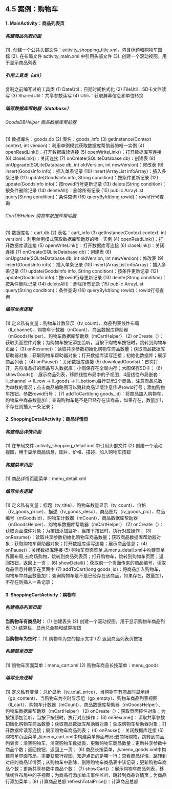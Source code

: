 ## 4.5 案例：购物车

#### 1. MainActivity：商品列表页

##### 构建商品列表页面

(1). 创建一个公共头部文件：activity_shopping_title.xml，包含标题和购物车图标
(2). 在布局文件 activity_main.xml 中引用头部文件
(3). 创建一个滚动视图，用于显示商品列表

##### 引用工具类（util）

复制之前编写过的工具类
(1) DateUtil：日期时间格式化
(2) FileUtil：SD卡文件读写
(3) SharedUtil：共享参数读写
(4) Utils：获取屏幕信息和单位转换

##### 编写数据库帮助器（database）

###### GoodsDBHelper 商品数据库帮助器

(1) 数据库名：goods.db
(2) 表名：goods_info
(3) getInstance(Context context, int version)：利用单例模式获取数据库帮助器的唯一实例
(4) openReadLink()：打开数据库读连接
(5) openWriteLink()：打开数据库写连接
(6) closeLink()：关闭连接
(7) onCreate(SQLiteDatabase db)：创建表
(8) onUpgrade(SQLiteDatabase db, int oldVersion, int newVersion)：修改表
(9) insert(GoodsInfo info)：插入单条记录
(10) insert(ArrayList<GoodsInfo> infoArray)：插入多条记录
(11) update(GoodsInfo info, String condition)：按条件更新记录
(12) update(GoodsInfo info)：按rowid行号更新记录
(13) delete(String condition)：按条件删除记录
(14) deleteAll()：删除所有记录
(15) public ArrayList<GoodsInfo> query(String condition)：条件查询
(16) queryById(long rowid)：rowid行号查询

###### CartDBHelper 购物车数据库帮助器

(1) 数据库名：cart.db
(2) 表名：cart_info
(3) getInstance(Context context, int version)：利用单例模式获取数据库帮助器的唯一实例
(4) openReadLink()：打开数据库读连接
(5) openWriteLink()：打开数据库写连接
(6) closeLink()：关闭连接
(7) onCreate(SQLiteDatabase db)：创建表
(8) onUpgrade(SQLiteDatabase db, int oldVersion, int newVersion)：修改表
(9) insert(GoodsInfo info)：插入单条记录
(10) insert(ArrayList<GoodsInfo> infoArray)：插入多条记录
(11) update(GoodsInfo info, String condition)：按条件更新记录
(12) update(GoodsInfo info)：按rowid行号更新记录
(13) delete(String condition)：按条件删除记录
(14) deleteAll()：删除所有记录
(15) public ArrayList<GoodsInfo> query(String condition)：条件查询
(16) queryById(long rowid)：rowid行号查询

##### 编写业务逻辑

(1) 定义私有变量：购物车计数显示（tv_count）、商品列表线性布局（ll_channel）、购物车计数器（mCount）、商品数据库帮助器（mGoodsHelper）、购物车数据库帮助器（mCartHelper）
(2) onCreate（）：获取页面控件对象；为购物车按钮添加监听，当按下购物车按钮时，跳转到购物车页面；
(3) onResume()：读取共享参数初始化购物车商品数量；获取商品数据库帮助器对象；获取购物车帮助器对象；打开数据库读写连接；初始化数据库；展示商品列表；
(4) onPause()：关闭数据库连接
(5) downloadGoods()：首次打开，先将准备好的商品写入数据库；小图保存在全局内存；大图保存SD卡；
(6) showGoods()：展示商品列表，移除线性布局中的子视图，4层线性布局嵌套：ll_channel -> ll_row -> ll_goods -> ll_bottom,每行显示2个商品，注意商品总数为单数的情况；点击商品缩略图可以跳转商品详情注意传递rowid行号；添加购物车按钮，参数rowid行号；
(7) addToCart(long goods_id)：将商品加入购物车，购物车中商品数量加1；查询购物车是不是已经存在该商品，如果存在，数量加1，不存在则插入一条记录；

#### 2. ShoppingDetailActivity：商品详情页

##### 构建商品详情页面

(1) 在布局文件 activity_shopping_detail.xml 中引用头部文件
(2) 创建一个滚动视图，用于显示商品信息，图片、价格、描述、加入购物车按钮

##### 构建菜单页面

(1) 商品详情页面菜单：menu_detail.xml

##### 编写业务逻辑

(1) 定义私有变量：标题（tv_title）、购物车数量显示（tv_count）、价格（tv_goods_price）、描述（tv_goods_desc）、商品图片（iv_goods_pic）、商品编号（mGoodsId）、购物车计数器（mCount）、商品数据库帮助器（mGoodsHelper）、购物车数据库帮助器（mCartHelper）
(2) onCreate（）：获取页面控件对象；为按钮添加监听，当按下按钮时，执行对应操作；
(3) onResume()：读取共享参数初始化购物车商品数量；获取商品数据库帮助器对象；获取购物车帮助器对象；打开数据库读写连接；展示商品信息；
(4) onPause()：关闭数据库连接
(5) 购物车页面菜单,从menu_detail.xml中构建菜单界面布局;去商场购物，跳转到商品列表页；打开购物车，跳转到购物车页面；返回按钮，返回上一页；
(6) showDetail()：获取前一个页面传来的商品编号，读取商品信息并展示在页面中
(7) addToCart(long goods_id)：将商品加入购物车，购物车中商品数量加1；查询购物车是不是已经存在该商品，如果存在，数量加1，不存在则插入一条记录；

#### 3. ShoppingCartActivity：购物车

##### 构建商品列表页面

**当购物车有商品时：**
(1) 创建表头
(2) 创建一个滚动视图，用于显示购物车商品列表
(3) 结算栏，显示总金额和结算按钮

**当购物车为空时：**
(1) 购物车为空的提示文字
(2) 返回商品列表页按钮

##### 构建菜单页面

(1) 购物车页面菜单：menu_cart.xml
(2) 购物车商品长按菜单：menu_goods

##### 编写业务逻辑

(1) 定义私有变量：总价显示（tv_total_price）、当购物车有商品时显示组（gp_content）、当购物车为空时显示组（gp_empty）、购物车商品列表视图（ll_cart）、购物车计数器（mCount）、商品数据库帮助器（mGoodsHelper）、购物车数据库帮助器（mCartHelper）
(2) onCreate（）：获取页面控件对象；为按钮添加监听，当按下按钮时，执行对应操作；
(3) onResume()：读取共享参数初始化购物车商品数量；获取商品数据库帮助器对象；获取购物车帮助器对象；打开数据库读写连接；展示购物车商品列表；
(4) onPause()：关闭数据库连接
(5) 购物车页面菜单,从menu_cart.xml中构建菜单界面布局;去商场购物，跳转到商品列表页；清空购物车，清空购物车数据表，更新购物车商品数量；更新共享参数中商品个数；返回按钮，返回上一页；
(6) 商品长按菜单，从menu_goods.xml中构建菜单界面布局，需要获取行视图，知道点击的是哪一行；查看商品详情，跳转到对应的商品详情页；从购物车中删除，删除购物车商品表中该记录；更新购物车商品个数；更新共享参数中商品个数；
(7) showCart() ：展示购物车商品列表，移除线性布局中的子视图；为商品行添加单击事件监听，跳转到商品详情页；为商品行添加菜单；(8) 计算商品总额
refreshTotalPrice()：计算商品总额
